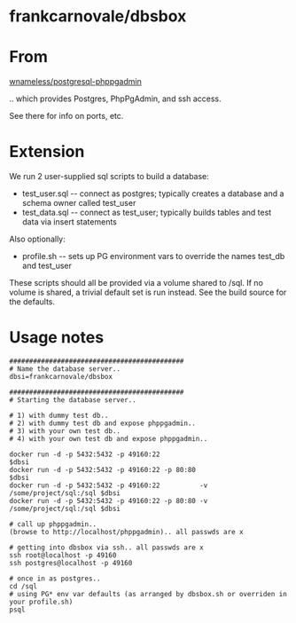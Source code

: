 # frankcarnovale/dbsbox

# From
[wnameless/postgresql-phppgadmin](/r/wnameless/postgresql-phppgadmin/)

.. which provides Postgres, PhpPgAdmin, and ssh access.

See there for info on ports, etc.

# Extension

We run 2 user-supplied sql scripts to build a database:
- test_user.sql -- connect as postgres; typically creates a database and a schema owner called test_user
- test_data.sql -- connect as test_user; typically builds tables and test data via insert statements

Also optionally:
- profile.sh    -- sets up PG environment vars to override the names test_db and test_user

These scripts should all be provided via a volume shared to /sql.
If no volume is shared, a trivial default set is run instead.  See the build source for the defaults.

# Usage notes
```
############################################
# Name the database server..
dbsi=frankcarnovale/dbsbox

############################################
# Starting the database server..

# 1) with dummy test db..
# 2) with dummy test db and expose phppgadmin..
# 3) with your own test db..
# 4) with your own test db and expose phppgadmin..

docker run -d -p 5432:5432 -p 49160:22                                    $dbsi
docker run -d -p 5432:5432 -p 49160:22 -p 80:80                           $dbsi
docker run -d -p 5432:5432 -p 49160:22          -v /some/project/sql:/sql $dbsi
docker run -d -p 5432:5432 -p 49160:22 -p 80:80 -v /some/project/sql:/sql $dbsi

# call up phppgadmin..
(browse to http://localhost/phppgadmin).. all passwds are x

# getting into dbsbox via ssh.. all passwds are x
ssh root@localhost -p 49160     
ssh postgres@localhost -p 49160

# once in as postgres..
cd /sql
# using PG* env var defaults (as arranged by dbsbox.sh or overriden in your profile.sh)
psql
```

